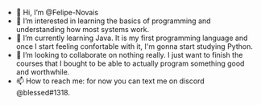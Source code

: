 - 👋 Hi, I’m @Felipe-Novais
- 👀 I’m interested in learning the basics of programming and understanding how most systems work.
- 🌱 I’m currently learning Java. It is my first programming language and once I start feeling confortable with it, I'm gonna start studying Python.
- 💞️ I’m looking to collaborate on nothing really. I just want to finish the courses that I bought to be able to actually program something good and worthwhile.
- 📫 How to reach me: for now you can text me on discord @blessed#1318.
<!---
Felipe-Novais/Felipe-Novais is a ✨ special ✨ repository because its `README.md` (this file) appears on your GitHub profile.
You can click the Preview link to take a look at your changes.
--->
